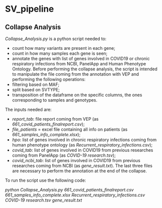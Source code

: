 # SV_pipeline

## Collapse Analysis 
*Collapse_Analysis.py* is a python script needed to:
*  count how many variants are present in each gene;
*  count in how many samples each gene is seen;
*  annotate the genes with list of genes involved in COVID19 or chronic respiratory infections from NCBI, PanelApp and Human Phenotype Ontology.
Before performing the collapse analysis, the script is intended to manipulate the file coming from the annotation with VEP and performing the following operations:
*  filtering based on MAF;
*  split based on SVTYPE;
*  transposition of the dataframe on the specific columns, the ones corresponding to samples and genotypes.



The inputs needed are:
*  _report_tab_: file report coming from VEP (as _661_covid_patients_finalreport.csv_);
*  _file_patients_ = excel file containing all info on patients (as _661_samples_info_complete.xlsx_);
*   _hpo_: list of genes involved in chronic respiratory infections coming from human phenotype ontology (as _Recurrent_respiratory_infections.csv_);
*  _covid_tab_: list of genes involved in COVID19 from previous researches coming from PanelApp (as _COVID-19 research.tsv_);
*  _covid_ncbi_tab_:  list of genes involved in COVID19 from previous researches coming from NCBI (as _gene_result.txt_).
The last three files are necessary to perform the annotation at the end of the collapse.
  
To run the script use the following code:


_python Collapse_Analysis.py 661_covid_patients_finalreport.csv 661_samples_info_complete.xlsx Recurrent_respiratory_infections.csv COVID-19 research.tsv gene_result.txt_
